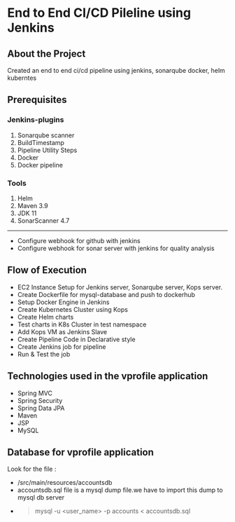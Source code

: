 # End to End CI/CD Pileline using Jenkins

## About the Project
Created an end to end ci/cd pipeline using jenkins, sonarqube docker, helm kuberntes

## Prerequisites

### Jenkins-plugins
1. Sonarqube scanner
2. BuildTimestamp
3. Pipeline Utility Steps
4. Docker
5. Docker pipeline

### Tools
1. Helm
2. Maven 3.9
3. JDK 11
4. SonarScanner 4.7 

---
- Configure webhook for github with jenkins
- Configure webhook for sonar server with jenkins for quality analysis

## Flow of Execution
- EC2 Instance Setup for Jenkins server, Sonarqube server, Kops server.
- Create Dockerfile for mysql-database and push to dockerhub
- Setup Docker Engine in Jenkins
- Create Kubernetes Cluster using Kops
- Create Helm charts
- Test charts in K8s Cluster in test namespace
- Add Kops VM as Jenkins Slave
- Create Pipeline Code in Declarative style
- Create Jenkins job for pipeline
- Run & Test the job

## Technologies used in the vprofile application
- Spring MVC
- Spring Security
- Spring Data JPA
- Maven
- JSP
- MySQL
## Database for vprofile application
Look for the file :
- /src/main/resources/accountsdb
- accountsdb.sql file is a mysql dump file.we have to import this dump to mysql db server
- > mysql -u <user_name> -p accounts < accountsdb.sql
